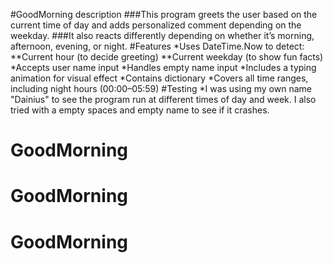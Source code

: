 #GoodMorning description
###This program greets the user based on the current time of day and adds personalized comment depending on the weekday.
###It also reacts differently depending on whether it’s morning, afternoon, evening, or night.
#Features
*Uses DateTime.Now to detect:
**Current hour (to decide greeting)
**Current weekday (to show fun facts)
*Accepts user name input
*Handles empty name input
*Includes a typing animation for visual effect
*Contains dictionary
*Covers all time ranges, including night hours (00:00–05:59)
#Testing
\*I was using my own name "Dainius" to see the program run at different times of day and week. I also tried with a empty spaces and empty name to see if it crashes.
# GoodMorning
# GoodMorning
# GoodMorning
